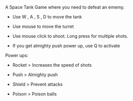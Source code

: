 A Space Tank Game where you need to defeat an ememy.


- Use W , A , S , D to move the tank

- Use mouse to move the turret

- Use  mouse click  to shoot. Long press for multiple shots.

- If you get  almighty push  power up, use  Q to activate

Power ups:

- Rocket > Increases the speed of shots

- Push > Almighty push

- Shield > Prevent attacks

- Poison > Poison balls